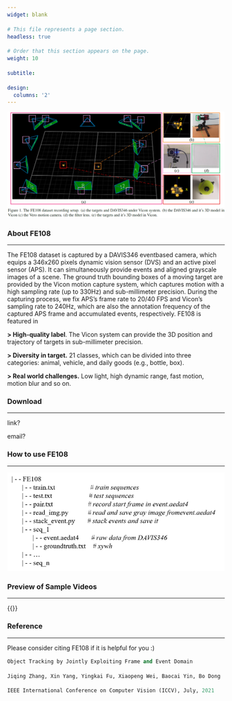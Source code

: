 ```yaml
---
widget: blank

# This file represents a page section.
headless: true

# Order that this section appears on the page.
weight: 10

subtitle:

design:
  columns: '2'
---
```

![](vicon.jpg)

### **About FE108**
 ----------------------------------------------------------------------------------------- 

The FE108 dataset is captured by a DAVIS346 eventbased camera, which equips a 346x260 pixels dynamic vision sensor (DVS) and an active pixel sensor (APS). It
can simultaneously provide events and aligned grayscale images of a scene. The ground truth bounding boxes of a moving target are provided by the Vicon motion capture
system, which captures motion with a high sampling rate (up to 330Hz) and sub-millimeter precision. During the capturing process, we fix APS’s frame rate to 20/40 FPS and
Vicon’s sampling rate to 240Hz, which are also the annotation frequency of the captured APS frame and accumulated events, respectively.
FE108 is featured in 

**> High-quality label**. The Vicon system can provide the 3D position and trajectory of targets in sub-millimeter precision.

**> Diversity in target.** 21 classes, which can be divided into three categories: animal, vehicle, and daily goods (e.g., bottle, box).

**> Real world challenges.** Low light, high dynamic range, fast motion, motion blur and so on.


### **Download**
-----------------------------------------------------------------------------------------

link?

email?


### **How to use FE108**
-----------------------------------------------------------------------------------------
![dataset structure](ds.png)


### **Preview of Sample Videos**
-----------------------------------------------------------------------------------------
{{<youtube EeMRO8XVv04>}}

### **Reference**
-----------------------------------------------------------------------------------------
Please consider citing FE108 if it is helpful for you :)

 ```python
Object Tracking by Jointly Exploiting Frame and Event Domain 

Jiqing Zhang, Xin Yang, Yingkai Fu, Xiaopeng Wei, Baocai Yin, Bo Dong

IEEE International Conference on Computer Vision (ICCV), July, 2021
 ```

